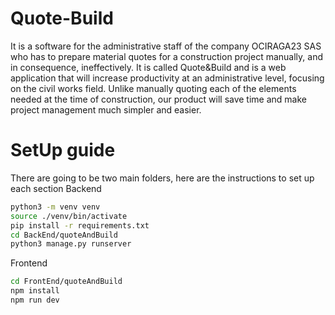 # Quote-Build
It is a software for the administrative staff of the company OCIRAGA23 SAS who has to prepare material quotes for a construction project manually, and in consequence,  ineffectively. It is called Quote&Build and is a web application that will increase productivity at an administrative level, focusing on the civil works field. Unlike manually quoting each of the elements needed at the time of construction, our product will save time and make project management much simpler and easier.


# SetUp guide

There are going to be two main folders, here are the instructions to set up each section
Backend
```bash
python3 -m venv venv
source ./venv/bin/activate
pip install -r requirements.txt
cd BackEnd/quoteAndBuild
python3 manage.py runserver
```

Frontend
```bash
cd FrontEnd/quoteAndBuild
npm install
npm run dev
```


